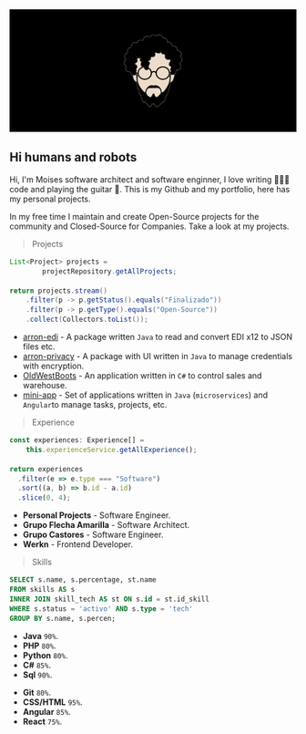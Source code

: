 <link rel="stylesheet" href="assets/css/styles.css">

<div class="image__contain">
<img src="assets/img/wallpaper.png" class="imagen__main"/>
</div>

## Hi humans and robots

Hi, I'm Moises  software architect and software enginner, I love writing 👨🏻‍💻 code and playing the guitar 🎸. This is my Github and my portfolio, here has my personal projects.

In my free time I maintain and create Open-Source projects for the community and Closed-Source for Companies. Take a look at my projects.

>Projects
<div class="row">
<div class="column__50">

```java
List<Project> projects = 
        projectRepository.getAllProjects;

return projects.stream()
    .filter(p -> p.getStatus().equals("Finalizado"))
    .filter(p -> p.getType().equals("Open-Source"))
    .collect(Collectors.toList());
```

</div>
<div class="column__50">

- [arron-edi](https://github.com/moisesarrona/arron-edi) - A package written `Java` to read and convert EDI x12 to JSON files etc.
- [arron-privacy](https://github.com/moisesarrona/OldWestBoots) - A package with UI written in `Java` to manage credentials with encryption.
- [OldWestBoots](https://github.com/moisesarrona/OldWestBoots) - An application written in `C#` to control sales and warehouse.
- [mini-app](https://github.com/moisesarrona/OldWestBoots) - Set of applications written in `Java` (`microservices`) and `Angular`to manage tasks, projects, etc.

</div>
</div>

>Experience
<div class="row">
<div class="column__50">

```TypeScript
const experiences: Experience[] = 
    this.experienceService.getAllExperience();

return experiences
  .filter(e => e.type === "Software")
  .sort((a, b) => b.id - a.id)
  .slice(0, 4);
```

</div>
<div class="column__50">

- **Personal Projects** - Software Engineer.
- **Grupo Flecha Amarilla** - Software Architect.
- **Grupo Castores** - Software Engineer.
- **Werkn** - Frontend Developer.

</div>
</div>

>Skills
<div class="row">
<div class="column__50">

```Sql
SELECT s.name, s.percentage, st.name
FROM skills AS s
INNER JOIN skill_tech AS st ON s.id = st.id_skill
WHERE s.status = 'activo' AND s.type = 'tech'
GROUP BY s.name, s.percen;
```

</div>
<div class="column__50 row">
<div>

- **Java** `90%`.
- **PHP** `80%`.
- **Python** `80%`.
- **C#** `85%`.
- **Sql** `90%`.

</div>
<div>

- **Git** `80%`.
- **CSS/HTML** `95%`.
- **Angular** `85%`.
- **React** `75%`.

</div>
</div>
</div>